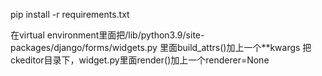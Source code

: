 pip install -r requirements.txt

在virtual environment里面把/lib/python3.9/site-packages/django/forms/widgets.py 里面build_attrs()加上一个**kwargs
把ckeditor目录下，widget.py里面render()加上一个renderer=None
